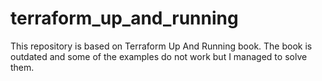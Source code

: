 # terraform_up_and_running

This repository is based on Terraform Up And Running book. 
The book is outdated and some of the examples do not work but I managed to solve them.
